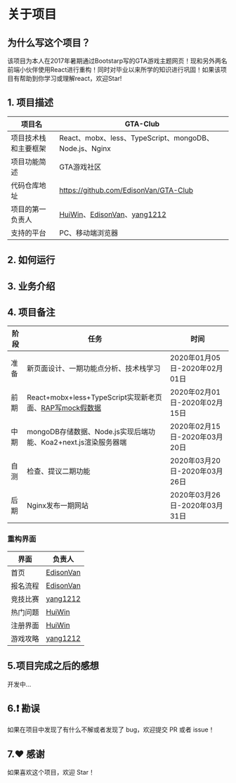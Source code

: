 # 关于项目

## 为什么写这个项目？
该项目为本人在2017年暑期通过Bootstarp写的GTA游戏主题网页！现和另外两名前端小伙伴使用React进行重构！同时对毕业以来所学的知识进行巩固！如果该项目有帮助到你学习或理解react，欢迎Star!

## 1. 项目描述
|项目名|GTA-Club|
|--|--|
|项目技术栈和主要框架|React、mobx、less、TypeScript、mongoDB、Node.js、Nginx|
|项目功能简述|GTA游戏社区|
|代码仓库地址|https://github.com/EdisonVan/GTA-Club|
|项目的第一负责人|[HuiWin](https://github.com/qiumeihui)、[EdisonVan](https://github.com/EdisonVan)、[yang1212](https://github.com/yang1212)|
|支持的平台|PC、移动端浏览器|
<!-- 项目构建
（非必须）：这次为何跨端开发没有用/用XXX？ -->

## 2. 如何运行
  <!-- 开发环境配置。
  开发&&发布命令。
  代理配置。（如果用到代理工具，导出一个代理配置的文件，放在项目下发布。）
  错误告警及监控（线上的项目部署错误告警和监控日志的服务，方便我们及时排查现网问题，可加入项目的一些监控属性ID）
  接口API（项目中拉取的后台接口地址以及描述，还有我们的接口负责人联系方式）
  数据上报（项目的数据上报给产品同学统计业务数据用，最好阐述下都有哪些数据的上报） -->

## 3. 业务介绍
  <!-- 业务入口地址及渠道链接（整个项目的入口页面/比较重要的页面地址、一般入口页面会在多个渠道进行投放，则需要列出所有的渠道链接）
  各页面及描述 列出我们项目内的所有页面信息，如：
| 页面目录 | 页面描述  | 页面链接 | 参数描述 |
| --------| --------| -------- | -------- |
|  index  |   首页  |  https://xxx.com |  无 | -->

## 4. 项目备注
|阶段|任务|时间|
|--|--|--|
|准备|新页面设计、一期功能点分析、技术栈学习|2020年01月05日-2020年02月01日|
|前期|React+mobx+less+TypeScript实现新老页面、[RAP写mock假数据](http://rap2.taobao.org/)|2020年02月01日-2020年02月15日|
|中期|mongoDB存储数据、Node.js实现后端功能、Koa2+next.js渲染服务器端|2020年02月15日-2020年03月20日|
|自测|检查、提议二期功能|2020年03月20日-2020年03月26日|
|后期|Nginx发布一期网站|2020年03月26日-2020年03月31日|


  <!-- 告诉其他开发者一些关键信息，如页面打包构建，需要注意哪些问题等（非必须，但可以帮助其他开发者降低开发的风险成本） -->

### 重构界面
|界面|负责人|
|--|--|
|首页|[EdisonVan](https://github.com/EdisonVan)|
|报名流程|[EdisonVan](https://github.com/EdisonVan)|
|竞技比赛|[yang1212](https://github.com/yang1212)|
|热门问题|[HuiWin](https://github.com/qiumeihui)|
|注册界面|[HuiWin](https://github.com/qiumeihui)|
|游戏攻略|[yang1212](https://github.com/yang1212)|

## 5.项目完成之后的感想
开发中...

## 6.❗️ 勘误
如果在项目中发现了有什么不解或者发现了 bug，欢迎提交 PR 或者 issue！

## 7.♥️ 感谢
如果喜欢这个项目，欢迎 Star！